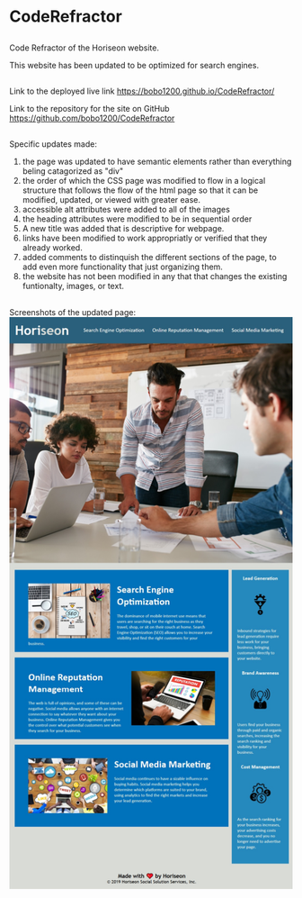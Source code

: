 # CodeRefractor

##
Code Refractor of the Horiseon website.

This website has been updated to be optimized for search engines.

##
Link to the deployed live link
https://bobo1200.github.io/CodeRefractor/   

Link to the repository for the site on GitHub
https://github.com/bobo1200/CodeRefractor  


##
Specific updates made:
1) the page was updated to have semantic elements rather than everything beling catagorized as "div"
2) the order of which the CSS page was modified to flow in a logical structure that follows the flow of the html page so that it can be modified, updated, or viewed with greater ease. 
3) accessible alt attributes were added to all of the images
4) the heading attributes were modified to be in sequential order
5) A new title was added that is descriptive for webpage.
6) links have been modified to work appropriatly or verified that they already worked.
7) added comments to distinquish the different sections of the page, to add even more functionality that just organizing them.
8) the website has not been modified in any that that changes the existing funtionalty, images, or text.


##
Screenshots of the updated page:
![screenshot](./assets/images/HoriseonPageScreenshot.jpg?raw=true)


